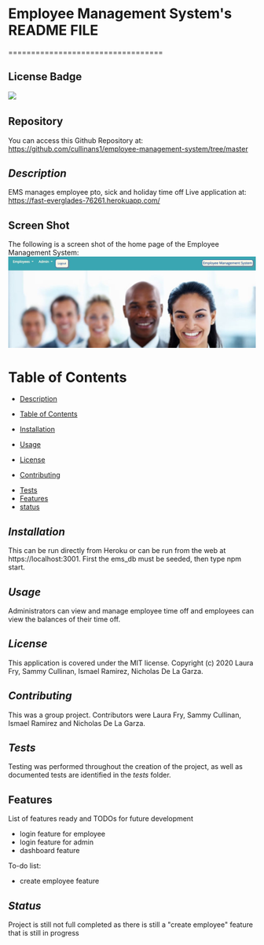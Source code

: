 # Employee Management System's README FILE
==================================

## License Badge
![](https://img.shields.io/badge/license-MIT-blue)

## Repository
You can access this Github Repository at: https://github.com/cullinans1/employee-management-system/tree/master

## *Description*
EMS manages employee pto, sick and holiday time off
Live application at:  https://fast-everglades-76261.herokuapp.com/

## Screen Shot
The following is a screen shot of the home page of the Employee Management System:
![homepage](./public/images/ems.jpg)

# Table of Contents
* [Description](#description)
+ [Table of Contents](#table-of-contents)
- [Installation](#installation)
* [Usage](#usage)
+ [License](#license)
- [Contributing](#contributing)
* [Tests](#tests)
* [Features](#features)
* [status](#status)

## *Installation*
This can be run directly from Heroku or can be run from the web at https://localhost:3001. First the ems_db must be seeded, then type npm start.

## *Usage*
Administrators can view and manage employee time off and employees can view the balances of their time off.

## *License*
This application is covered under the MIT license. Copyright (c) 2020 Laura Fry, Sammy Cullinan, Ismael Ramirez, Nicholas De La Garza.

## *Contributing*
This was a group project. Contributors were Laura Fry, Sammy Cullinan, Ismael Ramirez and Nicholas De La Garza.

## *Tests*
Testing was performed throughout the creation of the project, as well as documented tests are identified in the _tests_ folder.

## Features
List of features ready and TODOs for future development
* login feature for employee
* login feature for admin
* dashboard feature 

To-do list:
* create employee feature 

## *Status*
Project is still not full completed as there is still a "create employee" feature that is still in progress


  
